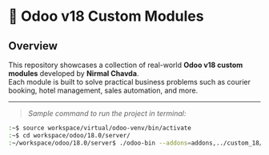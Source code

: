 # 🧩 Odoo v18 Custom Modules

## Overview

This repository showcases a collection of real-world **Odoo v18 custom modules** developed by **Nirmal Chavda**.  
Each module is built to solve practical business problems such as courier booking, hotel management, sales automation, and more.

---



> _Sample command to run the project in terminal:_
```bash
:~$ source workspace/virtual/odoo-venv/bin/activate
:~$ cd workspace/odoo/18.0/server/
:~/workspace/odoo/18.0/server$ ./odoo-bin --addons=addons,../custom_18/Courier -d courier_management_system_as -u courier_management -p 1200
